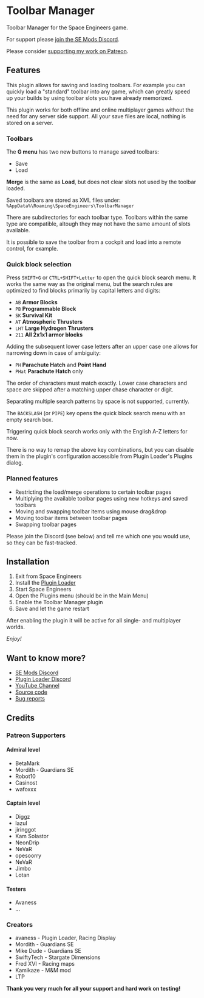 # Toolbar Manager

Toolbar Manager for the Space Engineers game.

For support please [join the SE Mods Discord](https://discord.gg/PYPFPGf3Ca).

Please consider [supporting my work on Patreon](https://www.patreon.com/semods).

## Features

This plugin allows for saving and loading toolbars. For example you can 
quickly load a "standard" toolbar into any game, which can greatly speed
up your builds by using toolbar slots you have already memorized.

This plugin works for both offline and online multiplayer games without
the need for any server side support. All your save files are local, 
nothing is stored on a server.

### Toolbars

The **G menu** has two new buttons to manage saved toolbars:
- Save
- Load

**Merge** is the same as **Load**, but does not clear slots not used by the toolbar loaded.

Saved toolbars are stored as XML files under: `%AppData%\Roaming\SpaceEngineers\ToolbarManager`

There are subdirectories for each toolbar type. Toolbars within the same type are compatible,
altough they may not have the same amount of slots available.

It is possible to save the toolbar from a cockpit and load into a remote control, for example.

### Quick block selection

Press `SHIFT+G` or `CTRL+SHIFT+Letter` to open the quick block search menu.
It works the same way as the original menu, but the search rules are optimized
to find blocks primarily by capital letters and digits:

- `AB` **Armor Blocks**
- `PB` **Programmable Block**
- `SK` **Survival Kit**
- `AT` **Atmospheric Thrusters**
- `LHT` **Large Hydrogen Thrusters**
- `211` **All 2x1x1 armor blocks**

Adding the subsequent lower case letters after an upper case one allows 
for narrowing down in case of ambiguity:

- `PH` **Parachute Hatch** and **Point Hand**
- `PHat` **Parachute Hatch** only

The order of characters must match exactly. Lower case characters and
space are skipped after a matching upper chase character or digit. 

Separating multiple search patterns by space is not supported, currently.

The `BACKSLASH` (or `PIPE`) key opens the quick block search menu with an empty search box.

Triggering quick block search works only with the English A-Z letters for now.

There is no way to remap the above key combinations, but you can disable them
in the plugin's configuration accessible from Plugin Loader's Plugins dialog.

### Planned features
- Restricting the load/merge operations to certain toolbar pages
- Multiplying the available toolbar pages using new hotkeys and saved toolbars
- Moving and swapping toolbar items using mouse drag&drop
- Moving toolbar items between toolbar pages
- Swapping toolbar pages

Please join the Discord (see below) and tell me which one you would use, 
so they can be fast-tracked.  

## Installation
1. Exit from Space Engineers
2. Install the [Plugin Loader](https://steamcommunity.com/sharedfiles/filedetails/?id=2407984968)
3. Start Space Engineers
4. Open the Plugins menu (should be in the Main Menu)
5. Enable the Toolbar Manager plugin
6. Save and let the game restart

After enabling the plugin it will be active for all single- and multiplayer worlds.

*Enjoy!*

## Want to know more?
- [SE Mods Discord](https://discord.gg/PYPFPGf3Ca)
- [Plugin Loader Discord](https://discord.gg/6ETGRU3CzR)
- [YouTube Channel](https://www.youtube.com/channel/UCc5ar3cW9qoOgdBb1FM_rxQ)
- [Source code](https://github.com/viktor-ferenczi/toolbar-manager)
- [Bug reports](https://discord.gg/x3Z8Ug5YkQ)

## Credits

### Patreon Supporters

#### Admiral level
- BetaMark
- Mordith - Guardians SE
- Robot10
- Casinost
- wafoxxx

#### Captain level
- Diggz
- lazul
- jiringgot
- Kam Solastor
- NeonDrip
- NeVaR
- opesoorry
- NeVaR
- Jimbo
- Lotan

#### Testers
- Avaness
- ...

### Creators
- avaness - Plugin Loader, Racing Display
- Mordith - Guardians SE
- Mike Dude - Guardians SE
- SwiftyTech - Stargate Dimensions
- Fred XVI - Racing maps
- Kamikaze - M&M mod
- LTP

**Thank you very much for all your support and hard work on testing!**